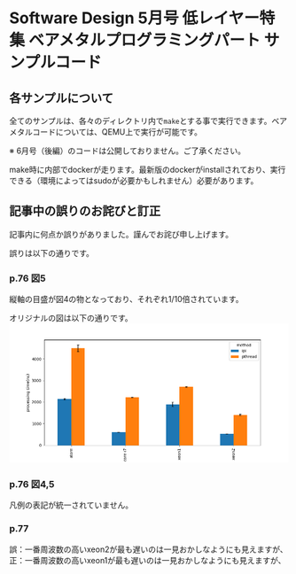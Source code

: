 # Software Design 5月号 低レイヤー特集 ベアメタルプログラミングパート サンプルコード

## 各サンプルについて
全てのサンプルは、各々のディレクトリ内で`make`とする事で実行できます。ベアメタルコードについては、QEMU上で実行が可能です。

※ 6月号（後編）のコードは公開しておりません。ご了承ください。

make時に内部でdockerが走ります。最新版のdockerがinstallされており、実行できる（環境によってはsudoが必要かもしれません）必要があります。

## 記事中の誤りのお詫びと訂正
記事内に何点か誤りがありました。謹んでお詫び申し上げます。

誤りは以下の通りです。

### p.76 図5
縦軸の目盛が図4の物となっており、それぞれ1/10倍されています。

オリジナルの図は以下の通りです。
![](figure_baremetal2.png)

### p.76 図4,5
凡例の表記が統一されていません。

### p.77
誤：一番周波数の高いxeon2が最も遅いのは一見おかしなようにも見えますが、
正：一番周波数の高いxeon1が最も遅いのは一見おかしなようにも見えますが、